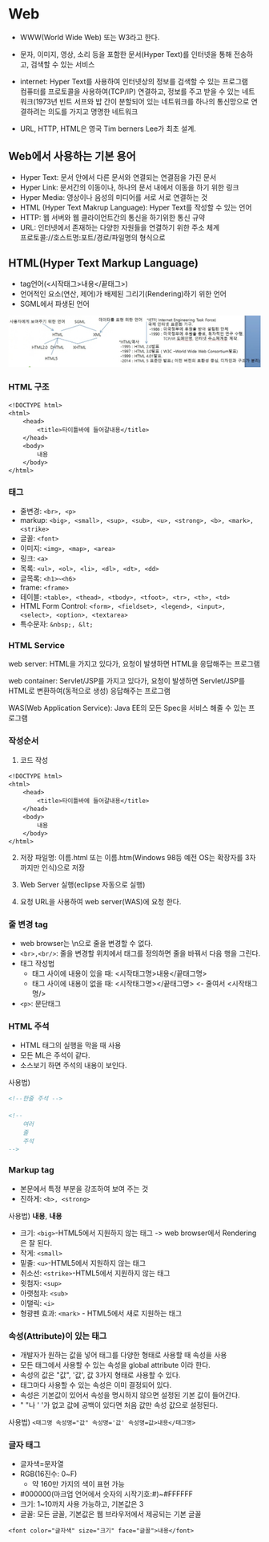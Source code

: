 # Web
- WWW(World Wide Web) 또는 W3라고 한다.
- 문자, 이미지, 영상, 소리 등을 포함한 문서(Hyper Text)를 인터넷을 통해 전송하고, 검색할 수 있는 서비스

- internet: Hyper Text를 사용하여 인터넷상의 정보를 검색할 수 있는 프로그램<br>
		   컴퓨터를 프로토콜을 사용하여(TCP/IP) 연결하고, 정보를 주고 받을 수 있는 네트워크(1973년 빈트 서프와 밥 간이 분할되어 있는 네트워크를 하나의 통신망으로 연결하려는 의도를 가지고 명명한 네트워크 
		   
- URL, HTTP, HTML은 영국 Tim berners Lee가 최초 설계.

## Web에서 사용하는 기본 용어
- Hyper Text: 문서 안에서 다른 문서와 연결되는 연결점을 가진 문서
- Hyper Link: 문서간의 이동이나, 하나의 문서 내에서 이동을 하기 위한 링크
- Hyper Media: 영상이나 음성의 미디어를 서로 서로 연결하는 것
- HTML (Hyper Text Makrup Language): Hyper Text를 작성할 수 있는 언어
- HTTP: 웹 서버와 웹 클라이언트간의 통신을 하기위한 통신 규약
- URL: 인터넷에서 존재하는 다양한 자원들을 연결하기 위한 주소 체계<br>
	   프로토콜://호스트명:포트/경로/파일명의 형식으로<br>
	   
## HTML(Hyper Text Markup Language)
- tag언어(<시작태그>내용</끝태그>)
- 언어적인 요소(연산, 제어)가 배제된 그리기(Rendering)하기 위한 언어
- SGML에서 파생된 언어<br>

![html 구조도](images/html.jpg)

### HTML 구조
```hmtl
<!DOCTYPE html>
<html>
	<head>
		<title>타이틀바에 들어갈내용</title>
	</head>
	<body>
		내용
	</body>
</html>
```

### 태그
- 줄변경: `<br>, <p>`
- markup: `<big>, <small>, <sup>, <sub>, <u>, <strong>, <b>, <mark>, <strike>`
- 글꼴: `<font>`
- 이미지: `<img>, <map>, <area>`
- 링크: `<a>`
- 목록: `<ul>, <ol>, <li>, <dl>, <dt>, <dd>`
- 글목록: `<h1>~<h6>`
- frame: `<frame>`
- 테이블: `<table>, <thead>, <tbody>, <tfoot>, <tr>, <th>, <td>`
- HTML Form Control: `<form>, <fieldset>, <legend>, <input>, <select>, <option>, <textarea>`
- 특수문자: `&nbsp;, &lt;`

### HTML Service

web server: HTML을 가지고 있다가, 요청이 발생하면 HTML을 응답해주는 프로그램<br>

web container: Servlet/JSP를 가지고 있다가, 요청이 발생하면 Servlet/JSP를 HTML로 변환하여(동적으로 생성) 응답해주는 프로그램<br> 

WAS(Web Application Service): Java EE의 모든 Spec을 서비스 해줄 수 있는 프로그램<br>

### 작성순서
1. 코드 작성
```hmtl
<!DOCTYPE html>
<html>
	<head>
		<title>타이틀바에 들어갈내용</title>
	</head>
	<body>
		내용
	</body>
</html>
```

2. 저장
파일명: 이름.html 또는 이름.htm(Windows 98등 예전 OS는 확장자를 3자 까지만 인식)으로 저장

3. Web Server 실행(eclipse 자동으로 실행)

4. 요청 URL을 사용하여 web server(WAS)에 요청 한다.

### 줄 변경 tag
- web browser는 \n으로 줄을 변경할 수 없다.
- `<br>,<br/>`: 줄을 변경할 위치에서 태그를 정의하면 줄을 바꿔서 다음 행을 그린다.
- 태그 작성법 
	- 태그 사이에 내용이 있을 때: <시작태그명>내용</끝태그명>
	- 태그 사이에 내용이 없을 때: <시작태그명></끝태그명> <- 줄여서 <시작태그명/>
- `<p>`: 문단태그

### HTML 주석
- HTML 태그의 실행을 막을 때 사용
- 모든 ML은 주석이 같다.
- 소스보기 하면 주석의 내용이 보인다.

사용법)
```HTML
<!--한줄 주석 -->

<!--
	여러
	줄 
	주석
-->
```

### Markup tag
- 본문에서 특정 부분을 강조하여 보여 주는 것	
- 진하게: `<b>, <strong>`

사용법) <b>내용</b>, <strong>내용</strong>

- 크기: `<big>`-HTML5에서 지원하지 않는 태그 -> web browser에서 Rendering은 잘 된다.
- 작게: `<small>`
- 밑줄: `<u>`-HTML5에서 지원하지 않는 태그
- 취소선: `<strike>`-HTML5에서 지원하지 않는 태그
- 윗첨자: `<sup>`
- 아랫첨자: `<sub>`
- 이탤릭: `<i>`
- 형광펜 효과: `<mark>` - HTML5에서 새로 지원하는 태그

### 속성(Attribute)이 있는 태그
- 개발자가 원하는 값을 넣어 태그를 다양한 형태로 사용할 때 속성을 사용
- 모든 태그에서 사용할 수 있는 속성을 global attribute 이라 한다.
- 속성의 값은 "값", '값', 값 3가지 형태로 사용할 수 있다.
- 태그마다 사용할 수 있는 속성은 이미 결정되어 있다.
- 속성은 기본값이 있어서 속성을 명시하지 않으면 설정된 기본 값이 들어간다.
- " "나 ' '가 없고 값에 공백이 있다면 처음 값만 속성 값으로 설정된다.

사용법)
	`<태그명 속성명="값" 속성명='값' 속성명=값>내용</태그명>`
	
### 글자 태그
- 글자색=문자열
- RGB(16진수: 0~F)
	- 약 160만 가지의 색이 표현 가능
- #000000(마크업 언어에서 숫자의 시작기호:#)~#FFFFFF
- 크기: 1~10까지 사용 가능하고, 기본값은 3
- 글꼴: 모든 글꼴, 기본값은 웹 브라우저에서 제공되는 기본 글꼴

`<font color="글자색" size="크기" face="글꼴">내용</font>`
